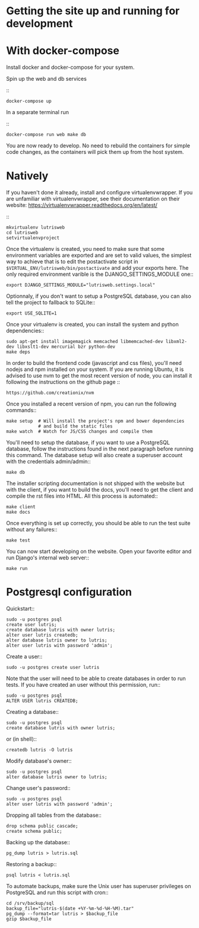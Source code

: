 Getting the site up and running for development
===============================================

With docker-compose
===========

Install docker and docker-compose for your system.

Spin up the web and db services

::

    docker-compose up

In a separate terminal run

::

    docker-compose run web make db

You are now ready to develop. No need to rebuild the containers for simple
code changes, as the containers will pick them up from the host system.

Natively
========

If you haven't done it already, install and configure virtualenvwrapper.
If you are unfamiliar with virtualenvwrapper, see their documentation on
their website: https://virtualenvwrapper.readthedocs.org/en/latest/

::

    mkvirtualenv lutrisweb
    cd lutrisweb
    setvirtualenvproject

Once the virtualenv is created, you need to make sure that some
environment variables are exported and are set to valid values, the
simplest way to achieve that is to edit the postactivate script in
`$VIRTUAL_ENV/lutrisweb/bin/postactivate` and add your exports here.
The only required environment varible is the DJANGO_SETTINGS_MODULE one::

    export DJANGO_SETTINGS_MODULE="lutrisweb.settings.local"

Optionnaly, if you don't want to setup a PostgreSQL database, you can
also tell the project to fallback to SQLite::

    export USE_SQLITE=1

Once your virtualenv is created, you can install the system and python
dependencies::

    sudo apt-get install imagemagick memcached libmemcached-dev libxml2-dev libxslt1-dev mercurial bzr python-dev
    make deps

In order to build the frontend code (javascript and css files), you'll
need nodejs and npm installed on your system. If you are
running Ubuntu, it is advised to use nvm to get the most recent
version of node, you can install it following the instructions on the github
page ::

    https://github.com/creationix/nvm

Once you installed a recent version of npm, you can run the following commands::

    make setup  # Will install the project's npm and bower dependencies
                # and build the static files
    make watch  # Watch for JS/CSS changes and compile them

You'll need to setup the database, if you want to use a PostgreSQL database,
follow the instructions found in the next paragraph before running this
command. The database setup will also create a superuser account with the
credentials admin/admin::

    make db

The installer scripting documentation is not shipped with the website but
with the client, if you want to build the docs, you'll need to get the
client and compile the rst files into HTML. All this process is
automated::

    make client
    make docs

Once everything is set up correctly, you should be able to run the test
suite without any failures::

    make test

You can now start developing on the website. Open your favorite editor and
run Django's internal web server::

    make run

Postgresql configuration
========================

Quickstart::

    sudo -u postgres psql
    create user lutris;
    create database lutris with owner lutris;
    alter user lutris createdb;
    alter database lutris owner to lutris;
    alter user lutris with password 'admin';

Create a user::

    sudo -u postgres create user lutris

Note that the user will need to be able to create databases in order to
run tests. If you have created an user without this permission, run::

    sudo -u postgres psql
    ALTER USER lutris CREATEDB;

Creating a database::

    sudo -u postgres psql
    create database lutris with owner lutris;

or (in shell)::

    createdb lutris -O lutris

Modify database's owner::

    sudo -u postgres psql
    alter database lutris owner to lutris;

Change user's password::

    sudo -u postgres psql
    alter user lutris with password 'admin';

Dropping all tables from the database::

    drop schema public cascade;
    create schema public;

Backing up the database::

    pg_dump lutris > lutris.sql

Restoring a backup::

    psql lutris < lutris.sql

To automate backups, make sure the Unix user has superuser privileges on
PostgreSQL and run this script with cron::

    cd /srv/backup/sql
    backup_file="lutris-$(date +%Y-%m-%d-%H-%M).tar"
    pg_dump --format=tar lutris > $backup_file
    gzip $backup_file
